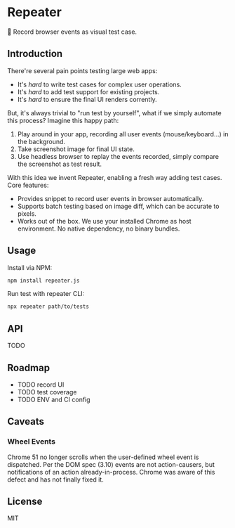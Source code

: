 # Repeater
📼 Record browser events as visual test case.


## Introduction
There're several pain points testing large web apps:

* It's *hard* to write test cases for complex user operations.
* It's *hard* to add test support for existing projects.
* It's *hard* to ensure the final UI renders corrently.

But, it's always trivial to "run test by yourself", what if we simply automate this process? Imagine this happy path:

1. Play around in your app, recording all user events (mouse/keyboard...) in the background.
2. Take screenshot image for final UI state.
3. Use headless browser to replay the events recorded, simply compare the screenshot as test result.

With this idea we invent Repeater, enabling a fresh way adding test cases. Core features:

* Provides snippet to record user events in browser automatically.
* Supports batch testing based on image diff, which can be accurate to pixels. 
* Works out of the box. We use your installed Chrome as host environment. No native dependency, no binary bundles.


## Usage
Install via NPM:

``` bash
npm install repeater.js
```

Run test with repeater CLI:

``` bash
npx repeater path/to/tests
```


## API
TODO


## Roadmap
* TODO record UI
* TODO test coverage
* TODO ENV and CI config


## Caveats

### Wheel Events
Chrome 51 no longer scrolls when the user-defined wheel event is dispatched. Per the DOM spec (3.10) events are not action-causers, but notifications of an action already-in-process. Chrome was aware of this defect and has not finally fixed it.


## License
MIT
